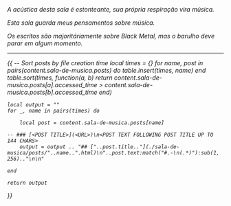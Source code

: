 <div class="topbar">
<i>A acústica desta sala é estonteante, sua própria respiração vira música.<i>
</div>

<div class="content">
<p>Esta sala guarda meus pensamentos sobre música.</p>

<p>Os escritos são majoritáriamente sobre Black Metal, mas o barulho deve parar em algum momento.</p>
<hr>
{{
	-- Sort posts by file creation time
	local times = {}
	for name, post in pairs(content.sala-de-musica.posts) do
		table.insert(times, name)
	end
	table.sort(times, function(a, b)
		return content.sala-de-musica.posts[a].accessed_time > content.sala-de-musica.posts[b].accessed_time
	end)
	
	local output = ""
	for _, name in pairs(times) do
		
		local post = content.sala-de-musica.posts[name]
		
	-- ### [<POST TITLE>](<URL>)\n<POST TEXT FOLLOWING POST TITLE UP TO 144 CHARS>
		output = output .. "## ["..post.title.."](./sala-de-musica/posts/"..name..".html)\n"..post.text:match("#.-\n(.*)"):sub(1, 256).."\n\n"
		
	end
	
	return output
}}
</div>
